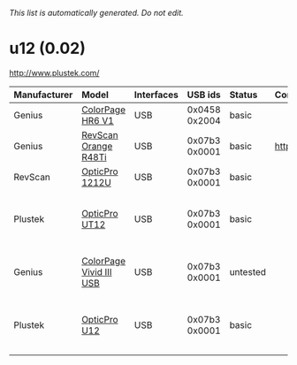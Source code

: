 _This list is automatically generated. Do not edit._

# u12 (0.02) #
http://www.plustek.com/

| **Manufacturer** | **Model** | **Interfaces** | **USB ids** | **Status** | **Comment** | **URL** |
|:-----------------|:----------|:---------------|:------------|:-----------|:------------|:--------|
|Genius|[ColorPage HR6 V1](U12ColorPageHR6V1.md)|USB|0x0458 0x2004|basic|  |  |
|Genius|[RevScan Orange R48Ti](U12RevScanOrangeR48Ti.md)|USB|0x07b3 0x0001|basic|http://www.geniusnet.com.tw/|Rebadged Plustek OpticPro UT12|
|RevScan|[OpticPro 1212U](U12OpticPro1212U.md)|USB|0x07b3 0x0001|basic|  |  |
|Plustek|[OpticPro UT12](U12OpticProUT12.md)|USB|0x07b3 0x0001|basic|  |Note: Only devices with product ID 0x0001 are supported!|
|Genius|[ColorPage Vivid III USB](U12ColorPageVividIIIUSB.md)|USB|0x07b3 0x0001|untested|  |Note: Device has Plustek vendor and product ID (0x07b3/0x0001)|
|Plustek|[OpticPro U12](U12OpticProU12.md)|USB|0x07b3 0x0001|basic|  |Note: Only devices with product ID 0x0001 are supported!|